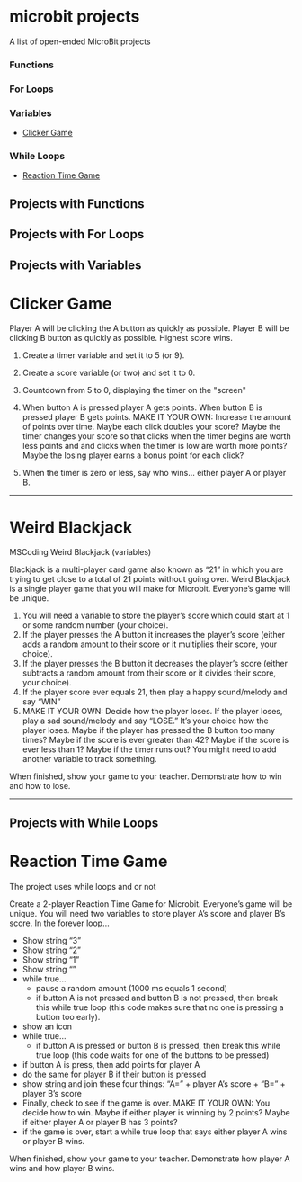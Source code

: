 # microbit projects

A list of open-ended MicroBit projects


### Functions


### For Loops


### Variables

  - [Clicker Game](#clicker-game)

### While Loops

  - [Reaction Time Game](#reaction-time-game)



## Projects with Functions

## Projects with For Loops

## Projects with Variables

# Clicker Game

Player A will be clicking the A button as quickly as possible. Player B will be clicking B button as quickly as possible. Highest score wins.

1.  Create a timer variable and set it to 5 (or 9).

1.  Create a score variable (or two) and set it to 0.

1.  Countdown from 5 to 0, displaying the timer on the "screen"

1.  When button A is pressed player A gets points. When button B is pressed player B gets points. MAKE IT YOUR OWN: Increase the amount of points over time. Maybe each click doubles your score? Maybe the timer changes your score so that clicks when the timer begins are worth less points and and clicks when the timer is low are worth more points? Maybe the losing player earns a bonus point for each click?

1.  When the timer is zero or less, say who wins... either player A or player B.

---

# Weird Blackjack

MSCoding Weird Blackjack (variables)

Blackjack is a multi-player card game also known as “21” in which you are trying to get close to a total of 21 points without going over.
Weird Blackjack is a single player game that you will make for Microbit. Everyone’s game will be unique.

1.  You will need a variable to store the player’s score which could start at 1 or some random number (your choice).
1.  If the player presses the A button it increases the player’s score (either adds a random amount to their score or it multiplies their score, your choice). 
1.  If the player presses the B button it decreases the player’s score (either subtracts a random amount from their score or it divides their score, your choice).
1.  If the player score ever equals 21, then play a happy sound/melody and say “WIN”
1.  MAKE IT YOUR OWN: Decide how the player loses. If the player loses, play a sad sound/melody and say “LOSE.” It’s your choice how the player loses. Maybe if the player has pressed the B button too many times? Maybe if the score is ever greater than 42? Maybe if the score is ever less than 1? Maybe if the timer runs out? You might need to add another variable to track something.

When finished, show your game to your teacher. Demonstrate how to win and how to lose.

---

## Projects with While Loops

# Reaction Time Game

The project uses while loops and or not

Create a 2-player Reaction Time Game for Microbit. Everyone’s game will be unique.
You will need two variables to store player A’s score and player B’s score.
In the forever loop…

- Show string “3”
- Show string “2”
- Show string “1”
- Show string “”
- while true…
  - pause a random amount (1000 ms equals 1 second)
  - if button A is not pressed and button B is not pressed, then break this while true loop (this code makes sure that no one is pressing a button too early).
- show an icon
- while true…
  - if button A is pressed or button B is pressed, then break this while true loop (this code waits for one of the buttons to be pressed)
- if button A is press, then add points for player A
- do the same for player B if their button is pressed
- show string and join these four things: “A=” + player A’s score + “B=” + player B’s score
- Finally, check to see if the game is over. MAKE IT YOUR OWN: You decide how to win. Maybe if either player is winning by 2 points? Maybe if either player A or player B has 3 points?
- if the game is over, start a while true loop that says either player A wins or player B wins.

When finished, show your game to your teacher. Demonstrate how player A wins and how player B wins.
